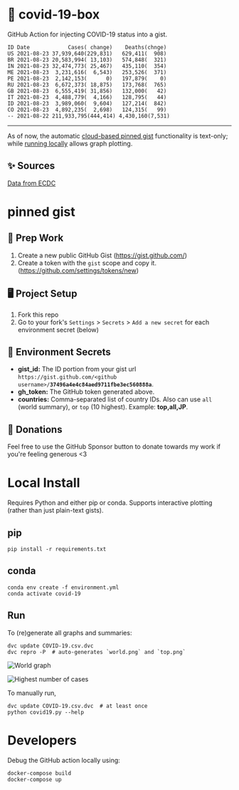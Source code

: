 # 🏥 covid-19-box

GitHub Action for injecting COVID-19 status into a gist.

```
ID Date            Cases( change)    Deaths(chnge)
US 2021-08-23 37,939,640(229,831)   629,411(  908)
BR 2021-08-23 20,583,994( 13,103)   574,848(  321)
IN 2021-08-23 32,474,773( 25,467)   435,110(  354)
ME 2021-08-23  3,231,616(  6,543)   253,526(  371)
PE 2021-08-23  2,142,153(      0)   197,879(    0)
RU 2021-08-23  6,672,373( 18,875)   173,768(  765)
GB 2021-08-23  6,555,419( 31,856)   132,000(   42)
IT 2021-08-23  4,488,779(  4,166)   128,795(   44)
ID 2021-08-23  3,989,060(  9,604)   127,214(  842)
CO 2021-08-23  4,892,235(  2,698)   124,315(   99)
-- 2021-08-22 211,933,795(444,414) 4,430,160(7,531)
```

---

As of now, the automatic [cloud-based pinned gist](#pinned-gist) functionality is text-only;
while [running locally](#local-install) allows graph plotting.

## ✨ Sources

[Data from ECDC](https://www.ecdc.europa.eu/en/publications-data/download-todays-data-geographic-distribution-covid-19-cases-worldwide)

# pinned gist

## 🎒 Prep Work
1. Create a new public GitHub Gist (https://gist.github.com/)
1. Create a token with the `gist` scope and copy it. (https://github.com/settings/tokens/new)

## 🖥 Project Setup
1. Fork this repo
1. Go to your fork's `Settings` > `Secrets` > `Add a new secret` for each environment secret (below)

## 🤫 Environment Secrets
- **gist_id:** The ID portion from your gist url `https://gist.github.com/<github username>/`**`37496a4e4c84aed9711fbe3ec560888a`**.
- **gh_token:** The GitHub token generated above.
- **countries:** Comma-separated list of country IDs. Also can use `all` (world summary), or `top` (10 highest). Example: **top,all,JP**.

## 💸 Donations

Feel free to use the GitHub Sponsor button to donate towards my work if you're feeling generous <3

# Local Install

Requires Python and either pip or conda. Supports interactive plotting (rather than just plain-text gists).

## pip

```
pip install -r requirements.txt
```

## conda

```
conda env create -f environment.yml
conda activate covid-19
```

## Run

To (re)generate all graphs and summaries:

```
dvc update COVID-19.csv.dvc
dvc repro -P  # auto-generates `world.png` and `top.png`
```

![World graph](world.png)

![Highest number of cases](top.png)

To manually run,

```
dvc update COVID-19.csv.dvc  # at least once
python covid19.py --help
```

# Developers

Debug the GitHub action locally using:

```
docker-compose build
docker-compose up
```
